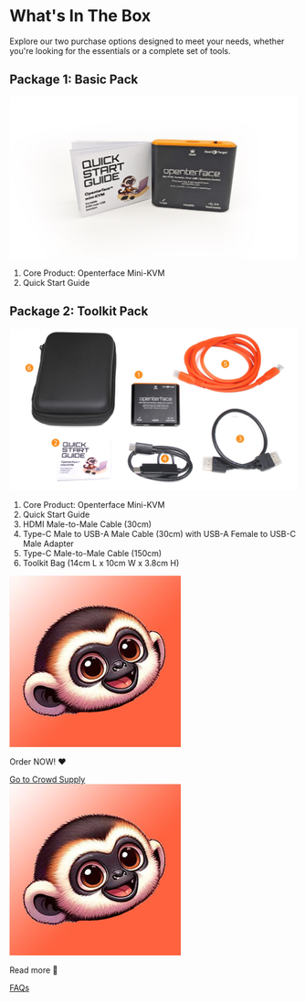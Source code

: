 # What's In The Box

Explore our two purchase options designed to meet your needs, whether you're looking for the essentials or a complete set of tools.

## Package 1: Basic Pack

![basic-pack](/images/product/product-option-1-basic.jpg)

1. Core Product: Openterface Mini-KVM
2. Quick Start Guide

## Package 2: Toolkit Pack

![toolkit-pack](/images/product/product-option-2-toolkit.jpg)

1. Core Product: Openterface Mini-KVM
2. Quick Start Guide
3. HDMI Male-to-Male Cable (30cm)
4. Type-C Male to USB-A Male Cable (30cm) with USB-A Female to USB-C Male Adapter
5. Type-C Male-to-Male Cable (150cm)
6. Toolkit Bag (14cm L x 10cm W x 3.8cm H)

<section class="dialogue-section-white" id="dialogues-section">
    <div class="container">
        <div class="callout-button-container">
            <div class="dialogue-bubble" id="op-bubble">
                <img src="/images/op-avatar.jpg" alt="Avatar" class="avatar" draggable="false">
                <p>Order NOW! ❤️</p>
                <a href="https://www.crowdsupply.com/techxartisan/openterface-mini-kvm" class="md-button md-button--primary" id="join-waitlist-button">Go to Crowd Supply</a>
            </div>
            <div class="dialogue-bubble" id="op-bubble">
                <img src="/images/op-avatar.jpg" alt="Avatar" class="avatar" draggable="false">
                <p>Read more 📖</p>
                <a href="/faq" class="md-button md-button--primary" id="join-waitlist-button">FAQs</a>
            </div>
        </div>
    </div>
</section>